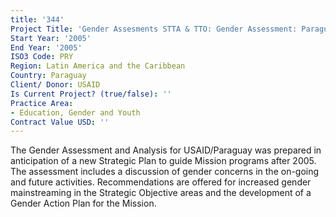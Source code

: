 ```yaml
---
title: '344'
Project Title: 'Gender Assesments STTA & TTO: Gender Assessment: Paraguay (TDY 41)'
Start Year: '2005'
End Year: '2005'
ISO3 Code: PRY
Region: Latin America and the Caribbean
Country: Paraguay
Client/ Donor: USAID
Is Current Project? (true/false): ''
Practice Area:
- Education, Gender and Youth
Contract Value USD: ''
---
```


The Gender Assessment and Analysis for USAID/Paraguay was prepared in anticipation of a new Strategic Plan to guide Mission programs after 2005. The assessment includes a discussion of gender concerns in the on-going and future activities. Recommendations are offered for increased gender mainstreaming in the Strategic Objective areas and the development of a Gender Action Plan for the Mission.
